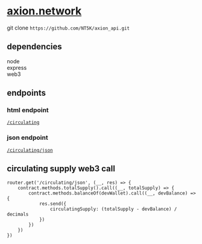 
# <a href="https://axion.network">axion.network</a>
git clone
`https://github.com/NT5K/axion_api.git` <br>
## dependencies 
node <br>
express<br>
web3<bf>



## endpoints
### html endpoint
<a href="https://axion-circulating-supply-api.herokuapp.com/circulating" target='_blank'>`/circulating`</a><br>
### json endpoint
<a href="https://axion-circulating-supply-api.herokuapp.com/circulating/json" target='_blank'>`/circulating/json`</a>


## circulating supply web3 call
```
router.get('/circulating/json', (__, res) => {
    contract.methods.totalSupply().call((__, totalSupply) => {
        contract.methods.balanceOf(devWallet).call((__, devBalance) => {
            res.send({
                circulatingSupply: (totalSupply - devBalance) / decimals
            })
        })
    })
})
```
